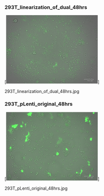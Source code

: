 ### 293T_linearization_of_dual_48hrs

[<img src='293T_linearization_of_dual_48hrs.jpg' width='300' />]

293T_linearization_of_dual_48hrs.jpg

### 293T_pLenti_original_48hrs

[<img src='293T_pLenti_original_48hrs.jpg' width='300' />]

293T_pLenti_original_48hrs.jpg

